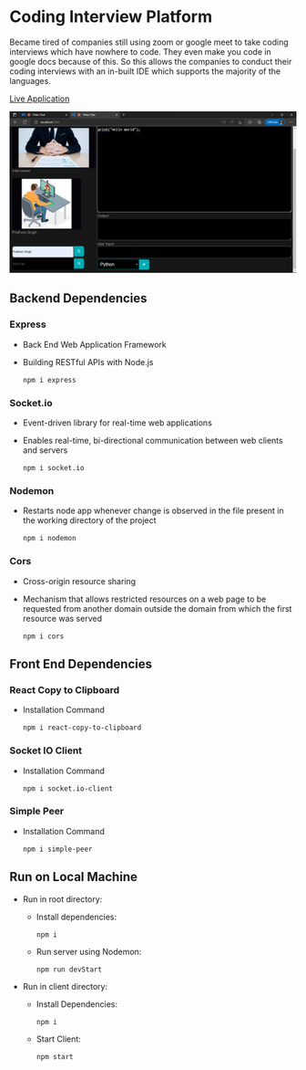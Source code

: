 # **Coding Interview Platform**

Became tired of companies still using zoom or google meet to take coding interviews which have nowhere to code. They even make you code in google docs because of this. So this allows the companies to conduct their coding interviews with an in-built IDE which supports the majority of the languages.

[Live Application](https://bePratham.github.io/Coding-Interview-Platform/)

![Preview](Preview.png)

## **Backend Dependencies**

### **Express**

- Back End Web Application Framework
- Building RESTful APIs with Node.js

    ```
    npm i express
    ```

### **Socket.io**

- Event-driven library for real-time web applications
- Enables real-time, bi-directional communication between web clients and servers

    ```
    npm i socket.io
    ```

### **Nodemon**

- Restarts node app whenever change is observed in the file present in the working directory of the project

    ```
    npm i nodemon
    ```

### **Cors**

- Cross-origin resource sharing
- Mechanism that allows restricted resources on a web page to be requested from another domain outside the domain from which the first resource was served

    ```
    npm i cors
    ```

## **Front End Dependencies**

### React Copy to Clipboard

- Installation Command

    ```
    npm i react-copy-to-clipboard
    ```

### Socket IO Client

- Installation Command

    ```
    npm i socket.io-client
    ```

### Simple Peer

- Installation Command

    ```
    npm i simple-peer
    ```

## Run on Local Machine

- Run in root directory:
  - Install dependencies:
    ```
    npm i
    ```
  - Run server using Nodemon:
    ```
    npm run devStart
    ```

- Run in client directory:
  - Install Dependencies:
    ```
    npm i
    ```

  - Start Client:
    ```
    npm start
    ```
